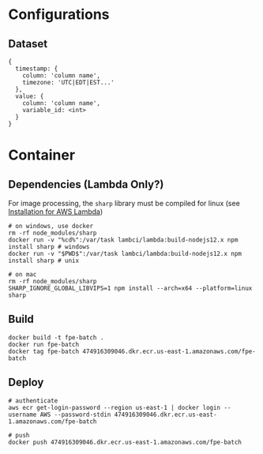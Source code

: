 # Configurations

## Dataset

```
{
  timestamp: {
    column: 'column name',
    timezone: 'UTC|EDT|EST...'
  },
  value: {
    column: 'column name',
    variable_id: <int>
  }
}
```

# Container

## Dependencies (Lambda Only?)

For image processing, the `sharp` library must be compiled for linux (see [Installation for AWS Lambda](https://sharp.pixelplumbing.com/install#aws-lambda))

```
# on windows, use docker
rm -rf node_modules/sharp
docker run -v "%cd%":/var/task lambci/lambda:build-nodejs12.x npm install sharp # windows
docker run -v "$PWD$":/var/task lambci/lambda:build-nodejs12.x npm install sharp # unix

# on mac
rm -rf node_modules/sharp
SHARP_IGNORE_GLOBAL_LIBVIPS=1 npm install --arch=x64 --platform=linux sharp
```

## Build

```
docker build -t fpe-batch .
docker run fpe-batch
docker tag fpe-batch 474916309046.dkr.ecr.us-east-1.amazonaws.com/fpe-batch
```

## Deploy

```
# authenticate
aws ecr get-login-password --region us-east-1 | docker login --username AWS --password-stdin 474916309046.dkr.ecr.us-east-1.amazonaws.com/fpe-batch

# push
docker push 474916309046.dkr.ecr.us-east-1.amazonaws.com/fpe-batch
```